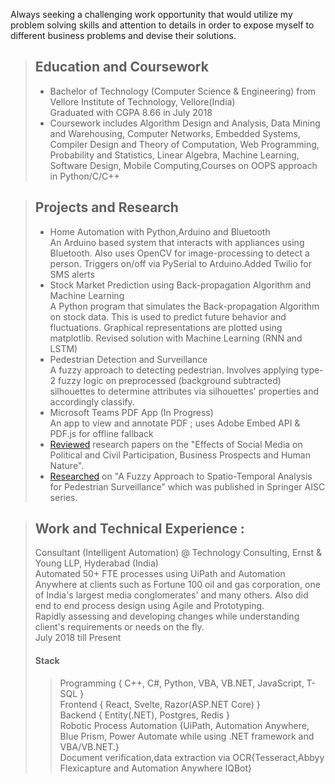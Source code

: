 Always seeking a challenging work opportunity that would utilize my problem solving skills and attention to details in order to expose myself to different business problems and devise their solutions.
 
> ## Education and Coursework
> - Bachelor of Technology (Computer Science & Engineering) from Vellore Institute of Technology, Vellore(India)  
 Graduated with CGPA 8.66 in July 2018  
> - Coursework includes Algorithm Design and Analysis, Data Mining and Warehousing, Computer Networks, Embedded Systems, Compiler Design and Theory of Computation, Web Programming, Probability and Statistics, Linear Algebra, Machine Learning, Software Design, Mobile Computing,Courses on OOPS approach in Python/C/C++  

> ## Projects and Research
> - Home Automation with Python,Arduino and Bluetooth  
An Arduino based system that interacts with appliances using Bluetooth. Also uses OpenCV for image-processing to detect a person. Triggers on/off via PySerial to Arduino.Added Twilio for SMS alerts
> - Stock Market Prediction using Back-propagation Algorithm and Machine Learning  
A Python program that simulates the Back-propagation Algorithm on stock data. This is used to predict future behavior and fluctuations. Graphical representations are plotted using matplotlib. Revised solution with Machine Learning (RNN and LSTM)
> - Pedestrian Detection and Surveillance    
A fuzzy approach to detecting pedestrian. Involves applying type-2 fuzzy logic on preprocessed (background subtracted) silhouettes to determine attributes via silhouettes'  properties and accordingly classify.
> - Microsoft Teams PDF App (In Progress)  
 An app to view and annotate PDF ; uses Adobe Embed API & PDF.js for offline fallback
> - [Reviewed][researchpaper1] research papers on the "Effects of Social Media on Political and Civil Participation, Business Prospects and Human Nature".  
> - [Researched][researchpaper2] on "A Fuzzy Approach to Spatio-Temporal Analysis for Pedestrian Surveillance" which was published in Springer AISC series.    

> ## Work and Technical Experience :
> Consultant (Intelligent Automation) @ Technology Consulting, Ernst & Young LLP, Hyderabad (India)  
Automated 50+ FTE processes using UiPath and Automation Anywhere at clients such as Fortune 100 oil and gas corporation, one of India's largest media conglomerates' and many others. Also did end to end process design using Agile and Prototyping.  
Rapidly assessing and developing changes while understanding client's requirements or needs on the fly.   
July 2018 till Present
> #### Stack
> > Programming { C++, C#, Python, VBA, VB.NET, JavaScript, T-SQL }   
> > Frontend { React, Svelte, Razor(ASP.NET Core) }   
> > Backend { Entity(.NET), Postgres, Redis }  
> > Robotic Process Automation {UiPath, Automation Anywhere, Blue Prism, Power Automate while using .NET framework and VBA/VB.NET.}  
> > Document verification,data extraction via OCR{Tesseract,Abbyy Flexicapture and Automation Anywhere IQBot}

[researchpaper1]: http://www.ijnrd.org/viewpaper.php?paper=IJNRD1706014
[researchpaper2]: https://rd.springer.com/chapter/10.1007/978-981-15-1084-7_71
